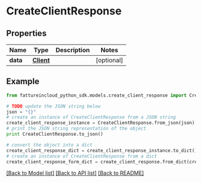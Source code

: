 # CreateClientResponse


## Properties

Name | Type | Description | Notes
------------ | ------------- | ------------- | -------------
**data** | [**Client**](Client.md) |  | [optional] 

## Example

```python
from fattureincloud_python_sdk.models.create_client_response import CreateClientResponse

# TODO update the JSON string below
json = "{}"
# create an instance of CreateClientResponse from a JSON string
create_client_response_instance = CreateClientResponse.from_json(json)
# print the JSON string representation of the object
print CreateClientResponse.to_json()

# convert the object into a dict
create_client_response_dict = create_client_response_instance.to_dict()
# create an instance of CreateClientResponse from a dict
create_client_response_form_dict = create_client_response.from_dict(create_client_response_dict)
```
[[Back to Model list]](../README.md#documentation-for-models) [[Back to API list]](../README.md#documentation-for-api-endpoints) [[Back to README]](../README.md)


